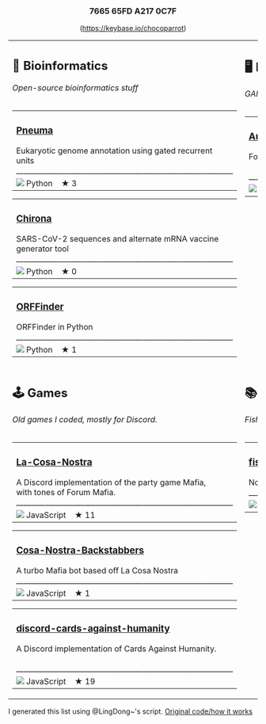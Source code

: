 <div align="center"><h3><strong>7665 65FD A217 0C7F</strong></h3><p style="text-align: center;">(<a href="https://keybase.io/chocoparrot">https://keybase.io/chocoparrot</a>)</p></div><table><tr>
<td valign="top"><h2>🧬 Bioinformatics</h2><i>Open-source bioinformatics stuff</i><br><br><table><tr><td><h3><a href="https://github.com/Chokyotager/Pneuma">Pneuma</a></h3>Eukaryotic genome annotation using gated recurrent <br>units <br>____________________________________________________________</tr><tr><td><img src="https://via.placeholder.com/12/3572A5/000000?text=+"></img>&nbsp;Python&nbsp;&nbsp;&nbsp;&nbsp;★ 3</td></tr></table><table><tr><td><h3><a href="https://github.com/Chokyotager/Chirona">Chirona</a></h3>SARS-CoV-2 sequences and alternate mRNA vaccine <br>generator tool <br>____________________________________________________________</tr><tr><td><img src="https://via.placeholder.com/12/3572A5/000000?text=+"></img>&nbsp;Python&nbsp;&nbsp;&nbsp;&nbsp;★ 0</td></tr></table><table><tr><td><h3><a href="https://github.com/Chokyotager/ORFFinder">ORFFinder</a></h3>ORFFinder in Python <br>____________________________________________________________</tr><tr><td><img src="https://via.placeholder.com/12/3572A5/000000?text=+"></img>&nbsp;Python&nbsp;&nbsp;&nbsp;&nbsp;★ 1</td></tr></table></td><td valign="top"><h2>🖥️ Machine learning & encryption</h2><i>GANs, that sort of stuff</i><br><br><table><tr><td><h3><a href="https://github.com/Chokyotager/Authenxy">Authenxy</a></h3>Folder encryption open-source software in NodeJS <br><br>____________________________________________________________</tr><tr><td><img src="https://via.placeholder.com/12/f1e05a/000000?text=+"></img>&nbsp;JavaScript&nbsp;&nbsp;&nbsp;&nbsp;★ 2</td></tr></table></td></tr><tr><td valign="top"><h2>🕹️ Games</h2><i>Old games I coded, mostly for Discord.</i><br><br><table><tr><td><h3><a href="https://github.com/Chokyotager/La-Cosa-Nostra">La-Cosa-Nostra</a></h3>A Discord implementation of the party game Mafia, <br>with tones of Forum Mafia. <br>____________________________________________________________</tr><tr><td><img src="https://via.placeholder.com/12/f1e05a/000000?text=+"></img>&nbsp;JavaScript&nbsp;&nbsp;&nbsp;&nbsp;★ 11</td></tr></table><table><tr><td><h3><a href="https://github.com/Chokyotager/Cosa-Nostra-Backstabbers">Cosa-Nostra-Backstabbers</a></h3>A turbo Mafia bot based off La Cosa Nostra <br>____________________________________________________________</tr><tr><td><img src="https://via.placeholder.com/12/f1e05a/000000?text=+"></img>&nbsp;JavaScript&nbsp;&nbsp;&nbsp;&nbsp;★ 1</td></tr></table><table><tr><td><h3><a href="https://github.com/Chokyotager/discord-cards-against-humanity">discord-cards-against-humanity</a></h3>A Discord implementation of Cards Against Humanity. <br><br>____________________________________________________________</tr><tr><td><img src="https://via.placeholder.com/12/f1e05a/000000?text=+"></img>&nbsp;JavaScript&nbsp;&nbsp;&nbsp;&nbsp;★ 19</td></tr></table></td><td valign="top"><h2>📚 Guides</h2><i>Fish guides, etc.</i><br><br><table><tr><td><h3><a href="https://github.com/Chokyotager/fishboy-hilbert">fishboy-hilbert</a></h3>No-bullshit tips on aquaria <br>____________________________________________________________</tr><tr><td><img src="https://via.placeholder.com/12/000000/000000?text=+"></img>&nbsp;None&nbsp;&nbsp;&nbsp;&nbsp;★ 1</td></tr></table></td></tr></table></sub>

I generated this list using @LingDong~'s script. [Original code/how it works](https://github.com/LingDong-/LingDong-/blob/master/generate.py)
